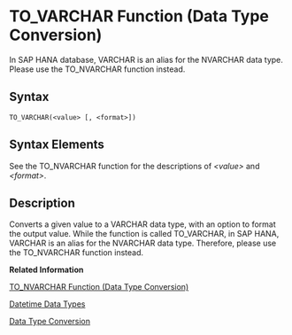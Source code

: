<!-- loio20f226a1751910149edd8969c469d54d -->

# TO\_VARCHAR Function \(Data Type Conversion\)

In SAP HANA database, VARCHAR is an alias for the NVARCHAR data type. Please use the TO\_NVARCHAR function instead.



<a name="loio20f226a1751910149edd8969c469d54d__sql_function_to_varchar_1sql_function_to_varchar_syntax"/>

## Syntax

```
TO_VARCHAR(<value> [, <format>])
```



<a name="loio20f226a1751910149edd8969c469d54d__section_btr_k2z_pcb"/>

## Syntax Elements

See the TO\_NVARCHAR function for the descriptions of *<value\>* and *<format\>*.



<a name="loio20f226a1751910149edd8969c469d54d__sql_function_to_varchar_1sql_function_to_varchar_description"/>

## Description

Converts a given value to a VARCHAR data type, with an option to format the output value. While the function is called TO\_VARCHAR, in SAP HANA, VARCHAR is an alias for the NVARCHAR data type. Therefore, please use the TO\_NVARCHAR function instead.

**Related Information**  


[TO\_NVARCHAR Function \(Data Type Conversion\)](to-nvarchar-function-data-type-conversion-20efce3.md "Converts a given value to an NVARCHAR data type, with an option to format the output value.")

[Datetime Data Types](../datetime-data-types-3f81ccc.md "Datetime data types are used to store date and time information.")

[Data Type Conversion](../data-type-conversion-46ff965.md "Both implicit and explicit data type conversions are allowed in the SAP HANA database.")

